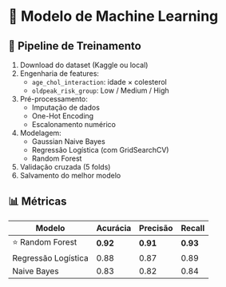 # 🧠 Modelo de Machine Learning

## 🔄 Pipeline de Treinamento

1. Download do dataset (Kaggle ou local)
2. Engenharia de features:
   - `age_chol_interaction`: idade × colesterol
   - `oldpeak_risk_group`: Low / Medium / High
3. Pré-processamento:
   - Imputação de dados
   - One-Hot Encoding
   - Escalonamento numérico
4. Modelagem:
   - Gaussian Naive Bayes
   - Regressão Logística (com GridSearchCV)
   - Random Forest
5. Validação cruzada (5 folds)
6. Salvamento do melhor modelo

## 📊 Métricas

| Modelo               | Acurácia | Precisão | Recall |
|----------------------|----------|----------|--------|
| ⭐ Random Forest      | **0.92** | **0.91** | **0.93** |
| Regressão Logística  | 0.88     | 0.87     | 0.89   |
| Naive Bayes          | 0.83     | 0.82     | 0.84   |
